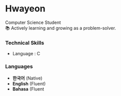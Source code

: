 # Hwayeon

Computer Science Student  
📚 Actively learning and growing as a problem-solver.  

### Technical Skills
- Language : C

### Languages

- **한국어** (Native)  
- **English** (Fluent)
- **Bahasa** (Fluent
